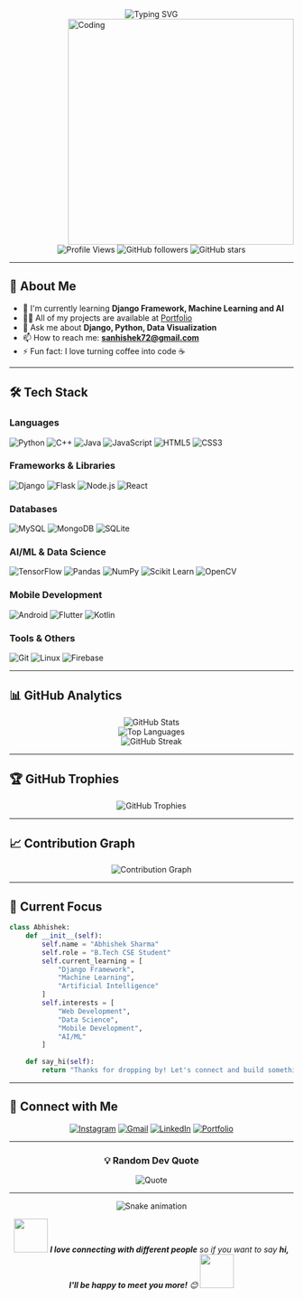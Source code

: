 <div align="center">
  <img src="https://readme-typing-svg.herokuapp.com?font=Fira+Code&pause=1000&color=00D9FF&center=true&vCenter=true&width=435&lines=Hi+%F0%9F%91%8B%2C+I'm+Abhishek+Sharma;I+am+a+B.Tech+CSE+Student;Full+Stack+Developer;AI%2FML+Enthusiast;Always+learning+new+things" alt="Typing SVG" />
</div>

<img align="right" alt="Coding" width="400" src="https://media0.giphy.com/media/v1.Y2lkPTc5MGI3NjExdm91eTl3OGcxejY4bGx1dXVyem9meHMzNHMzM2EyN25kZHQ0dTQ1eSZlcD12MV9pbnRlcm5hbF9naWZfYnlfaWQmY3Q9Zw/LaVp0AyqR5bGsC5Cbm/giphy.webp">

<div align="center">
  
  ![Profile Views](https://komarev.com/ghpvc/?username=abhi-sh4rma&label=Profile%20views&color=0e75b6&style=for-the-badge)
  ![GitHub followers](https://img.shields.io/github/followers/abhi-sh4rma?label=Followers&style=for-the-badge&color=blue)
  ![GitHub stars](https://img.shields.io/github/stars/abhi-sh4rma?label=Stars&style=for-the-badge&color=yellow)
  
</div>

---

## 🚀 About Me

- 🌱 I'm currently learning **Django Framework, Machine Learning and AI**
- 👨‍💻 All of my projects are available at [Portfolio](https://abhishek-sharma-portfolio-zeta.vercel.app/)
- 💬 Ask me about **Django, Python, Data Visualization**
- 📫 How to reach me: **sanhishek72@gmail.com**
- ⚡ Fun fact: I love turning coffee into code ☕

---

## 🛠️ Tech Stack

### Languages
![Python](https://img.shields.io/badge/Python-3776AB?style=for-the-badge&logo=python&logoColor=white)
![C++](https://img.shields.io/badge/C%2B%2B-00599C?style=for-the-badge&logo=c%2B%2B&logoColor=white)
![Java](https://img.shields.io/badge/Java-ED8B00?style=for-the-badge&logo=java&logoColor=white)
![JavaScript](https://img.shields.io/badge/JavaScript-F7DF1E?style=for-the-badge&logo=javascript&logoColor=black)
![HTML5](https://img.shields.io/badge/HTML5-E34F26?style=for-the-badge&logo=html5&logoColor=white)
![CSS3](https://img.shields.io/badge/CSS3-1572B6?style=for-the-badge&logo=css3&logoColor=white)

### Frameworks & Libraries
![Django](https://img.shields.io/badge/Django-092E20?style=for-the-badge&logo=django&logoColor=white)
![Flask](https://img.shields.io/badge/Flask-000000?style=for-the-badge&logo=flask&logoColor=white)
![Node.js](https://img.shields.io/badge/Node.js-43853D?style=for-the-badge&logo=node.js&logoColor=white)
![React](https://img.shields.io/badge/React-20232A?style=for-the-badge&logo=react&logoColor=61DAFB)

### Databases
![MySQL](https://img.shields.io/badge/MySQL-00000F?style=for-the-badge&logo=mysql&logoColor=white)
![MongoDB](https://img.shields.io/badge/MongoDB-4EA94B?style=for-the-badge&logo=mongodb&logoColor=white)
![SQLite](https://img.shields.io/badge/SQLite-07405E?style=for-the-badge&logo=sqlite&logoColor=white)

### AI/ML & Data Science
![TensorFlow](https://img.shields.io/badge/TensorFlow-FF6F00?style=for-the-badge&logo=tensorflow&logoColor=white)
![Pandas](https://img.shields.io/badge/Pandas-150458?style=for-the-badge&logo=pandas&logoColor=white)
![NumPy](https://img.shields.io/badge/NumPy-013243?style=for-the-badge&logo=numpy&logoColor=white)
![Scikit Learn](https://img.shields.io/badge/scikit_learn-F7931E?style=for-the-badge&logo=scikit-learn&logoColor=white)
![OpenCV](https://img.shields.io/badge/OpenCV-27338e?style=for-the-badge&logo=OpenCV&logoColor=white)

### Mobile Development
![Android](https://img.shields.io/badge/Android-3DDC84?style=for-the-badge&logo=android&logoColor=white)
![Flutter](https://img.shields.io/badge/Flutter-02569B?style=for-the-badge&logo=flutter&logoColor=white)
![Kotlin](https://img.shields.io/badge/Kotlin-0095D5?style=for-the-badge&logo=kotlin&logoColor=white)

### Tools & Others
![Git](https://img.shields.io/badge/Git-F05032?style=for-the-badge&logo=git&logoColor=white)
![Linux](https://img.shields.io/badge/Linux-FCC624?style=for-the-badge&logo=linux&logoColor=black)
![Firebase](https://img.shields.io/badge/Firebase-FFCA28?style=for-the-badge&logo=firebase&logoColor=black)

---

## 📊 GitHub Analytics

<div align="center">
  <img src="https://github-readme-stats.vercel.app/api?username=abhi-sh4rma&show_icons=true&theme=tokyonight&hide_border=true&count_private=true" alt="GitHub Stats" />
</div>

<div align="center">
  <img src="https://github-readme-stats.vercel.app/api/top-langs/?username=abhi-sh4rma&layout=compact&theme=tokyonight&hide_border=true" alt="Top Languages" />
</div>

<div align="center">
  <img src="https://github-readme-streak-stats.herokuapp.com/?user=abhi-sh4rma&theme=tokyonight&hide_border=true" alt="GitHub Streak" />
</div>

---

## 🏆 GitHub Trophies

<div align="center">
  <img src="https://github-profile-trophy.vercel.app/?username=abhi-sh4rma&theme=tokyonight&no-frame=true&row=1&column=7" alt="GitHub Trophies" />
</div>

---

## 📈 Contribution Graph

<div align="center">
  <img src="https://github-readme-activity-graph.vercel.app/graph?username=abhi-sh4rma&theme=tokyonight&hide_border=true" alt="Contribution Graph" />
</div>

---

## 🎯 Current Focus

```python
class Abhishek:
    def __init__(self):
        self.name = "Abhishek Sharma"
        self.role = "B.Tech CSE Student"
        self.current_learning = [
            "Django Framework",
            "Machine Learning",
            "Artificial Intelligence"
        ]
        self.interests = [
            "Web Development",
            "Data Science",
            "Mobile Development",
            "AI/ML"
        ]
    
    def say_hi(self):
        return "Thanks for dropping by! Let's connect and build something amazing together! 🚀"
```

---

## 🤝 Connect with Me

<div align="center">
  
  [![Instagram](https://img.shields.io/badge/Instagram-E4405F?style=for-the-badge&logo=instagram&logoColor=white)](https://instagram.com/abhi.sh4rma)
  [![Gmail](https://img.shields.io/badge/Gmail-D14836?style=for-the-badge&logo=gmail&logoColor=white)](mailto:sanhishek72@gmail.com)
  [![LinkedIn](https://img.shields.io/badge/LinkedIn-0077B5?style=for-the-badge&logo=linkedin&logoColor=white)](www.linkedin.com/in/abhishek-sharma-291a42250)
  [![Portfolio](https://img.shields.io/badge/Portfolio-000000?style=for-the-badge&logo=About.me&logoColor=white)](https://abhishek-sharma-portfolio-zeta.vercel.app/)
  
</div>

---

<div align="center">
  
  ### 💡 Random Dev Quote
  
  ![Quote](https://quotes-github-readme.vercel.app/api?type=horizontal&theme=tokyonight)
  
  ---
  
  ![Snake animation](https://github.com/abhi-sh4rma/abhi-sh4rma/blob/output/github-contribution-grid-snake.svg)
  
  <img src="https://media.giphy.com/media/LnQjpWaON8nhr21vNW/giphy.gif" width="60"> <em><b>I love connecting with different people</b> so if you want to say <b>hi, I'll be happy to meet you more!</b> 😊</em> <img src="https://media.giphy.com/media/LnQjpWaON8nhr21vNW/giphy.gif" width="60">
  
</div>
